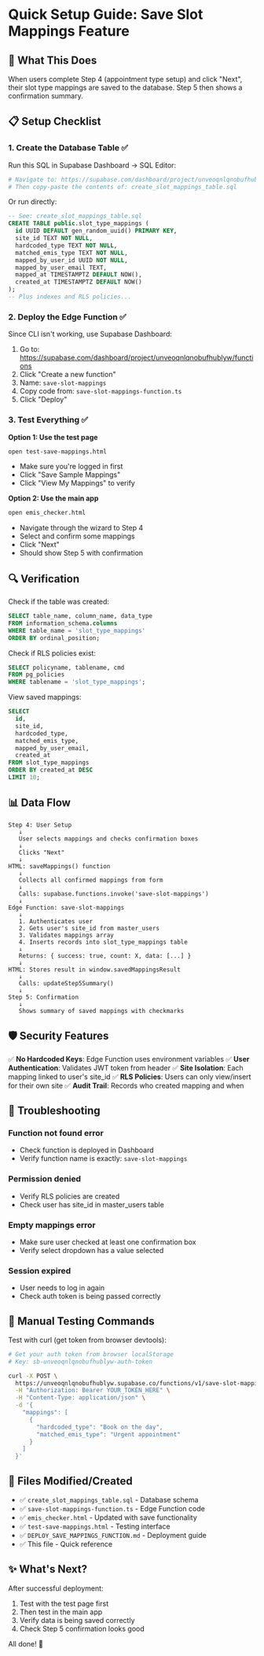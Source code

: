 # Quick Setup Guide: Save Slot Mappings Feature

## 🎯 What This Does
When users complete Step 4 (appointment type setup) and click "Next", their slot type mappings are saved to the database. Step 5 then shows a confirmation summary.

## 📋 Setup Checklist

### 1. Create the Database Table ✅
Run this SQL in Supabase Dashboard → SQL Editor:

```bash
# Navigate to: https://supabase.com/dashboard/project/unveoqnlqnobufhublyw/sql/new
# Then copy-paste the contents of: create_slot_mappings_table.sql
```

Or run directly:
```sql
-- See: create_slot_mappings_table.sql
CREATE TABLE public.slot_type_mappings (
  id UUID DEFAULT gen_random_uuid() PRIMARY KEY,
  site_id TEXT NOT NULL,
  hardcoded_type TEXT NOT NULL,
  matched_emis_type TEXT NOT NULL,
  mapped_by_user_id UUID NOT NULL,
  mapped_by_user_email TEXT,
  mapped_at TIMESTAMPTZ DEFAULT NOW(),
  created_at TIMESTAMPTZ DEFAULT NOW()
);
-- Plus indexes and RLS policies...
```

### 2. Deploy the Edge Function ✅
Since CLI isn't working, use Supabase Dashboard:

1. Go to: https://supabase.com/dashboard/project/unveoqnlqnobufhublyw/functions
2. Click "Create a new function"
3. Name: `save-slot-mappings`
4. Copy code from: `save-slot-mappings-function.ts`
5. Click "Deploy"

### 3. Test Everything ✅

**Option 1: Use the test page**
```bash
open test-save-mappings.html
```
- Make sure you're logged in first
- Click "Save Sample Mappings"
- Click "View My Mappings" to verify

**Option 2: Use the main app**
```bash
open emis_checker.html
```
- Navigate through the wizard to Step 4
- Select and confirm some mappings
- Click "Next"
- Should show Step 5 with confirmation

## 🔍 Verification

Check if the table was created:
```sql
SELECT table_name, column_name, data_type
FROM information_schema.columns
WHERE table_name = 'slot_type_mappings'
ORDER BY ordinal_position;
```

Check if RLS policies exist:
```sql
SELECT policyname, tablename, cmd
FROM pg_policies
WHERE tablename = 'slot_type_mappings';
```

View saved mappings:
```sql
SELECT 
  id,
  site_id,
  hardcoded_type,
  matched_emis_type,
  mapped_by_user_email,
  created_at
FROM slot_type_mappings
ORDER BY created_at DESC
LIMIT 10;
```

## 📊 Data Flow

```
Step 4: User Setup
   ↓
   User selects mappings and checks confirmation boxes
   ↓
   Clicks "Next"
   ↓
HTML: saveMappings() function
   ↓
   Collects all confirmed mappings from form
   ↓
   Calls: supabase.functions.invoke('save-slot-mappings')
   ↓
Edge Function: save-slot-mappings
   ↓
   1. Authenticates user
   2. Gets user's site_id from master_users
   3. Validates mappings array
   4. Inserts records into slot_type_mappings table
   ↓
   Returns: { success: true, count: X, data: [...] }
   ↓
HTML: Stores result in window.savedMappingsResult
   ↓
   Calls: updateStep5Summary()
   ↓
Step 5: Confirmation
   ↓
   Shows summary of saved mappings with checkmarks
```

## 🛡️ Security Features

✅ **No Hardcoded Keys**: Edge Function uses environment variables
✅ **User Authentication**: Validates JWT token from header
✅ **Site Isolation**: Each mapping linked to user's site_id
✅ **RLS Policies**: Users can only view/insert for their own site
✅ **Audit Trail**: Records who created mapping and when

## 🐛 Troubleshooting

### Function not found error
- Check function is deployed in Dashboard
- Verify function name is exactly: `save-slot-mappings`

### Permission denied
- Verify RLS policies are created
- Check user has site_id in master_users table

### Empty mappings error
- Make sure user checked at least one confirmation box
- Verify select dropdown has a value selected

### Session expired
- User needs to log in again
- Check auth token is being passed correctly

## 📝 Manual Testing Commands

Test with curl (get token from browser devtools):
```bash
# Get your auth token from browser localStorage
# Key: sb-unveoqnlqnobufhublyw-auth-token

curl -X POST \
  https://unveoqnlqnobufhublyw.supabase.co/functions/v1/save-slot-mappings \
  -H "Authorization: Bearer YOUR_TOKEN_HERE" \
  -H "Content-Type: application/json" \
  -d '{
    "mappings": [
      {
        "hardcoded_type": "Book on the day",
        "matched_emis_type": "Urgent appointment"
      }
    ]
  }'
```

## 📁 Files Modified/Created

- ✅ `create_slot_mappings_table.sql` - Database schema
- ✅ `save-slot-mappings-function.ts` - Edge Function code
- ✅ `emis_checker.html` - Updated with save functionality
- ✅ `test-save-mappings.html` - Testing interface
- ✅ `DEPLOY_SAVE_MAPPINGS_FUNCTION.md` - Deployment guide
- ✅ This file - Quick reference

## ✨ What's Next?

After successful deployment:
1. Test with the test page first
2. Then test in the main app
3. Verify data is being saved correctly
4. Check Step 5 confirmation looks good

All done! 🎉
